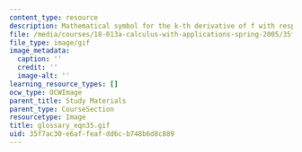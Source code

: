 ```yaml
---
content_type: resource
description: Mathematical symbol for the k-th derivative of f with respect to x
file: /media/courses/18-013a-calculus-with-applications-spring-2005/35f7ac30e6affeafdd6cb748b6d8c889_glossary_eqn35.gif
file_type: image/gif
image_metadata:
  caption: ''
  credit: ''
  image-alt: ''
learning_resource_types: []
ocw_type: OCWImage
parent_title: Study Materials
parent_type: CourseSection
resourcetype: Image
title: glossary_eqn35.gif
uid: 35f7ac30-e6af-feaf-dd6c-b748b6d8c889
---
```

